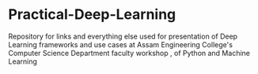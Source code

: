 # Practical-Deep-Learning
Repository for links and everything else used for presentation of Deep Learning frameworks and use cases at Assam Engineering College's Computer Science Department faculty workshop , of Python and Machine Learning

